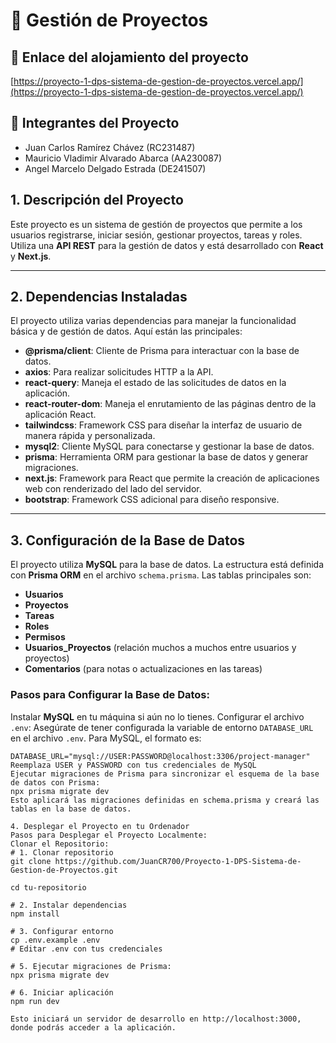 # 📌 Gestión de Proyectos

## 🔗 Enlace del alojamiento del proyecto
[https://proyecto-1-dps-sistema-de-gestion-de-proyectos.vercel.app/](https://proyecto-1-dps-sistema-de-gestion-de-proyectos.vercel.app/)

## 👥 Integrantes del Proyecto
- Juan Carlos Ramírez Chávez (RC231487)
- Mauricio Vladimir Alvarado Abarca (AA230087)
- Angel Marcelo Delgado Estrada (DE241507)

## 1. Descripción del Proyecto
Este proyecto es un sistema de gestión de proyectos que permite a los usuarios registrarse, iniciar sesión, gestionar proyectos, tareas y roles. Utiliza una **API REST** para la gestión de datos y está desarrollado con **React** y **Next.js**.

---

## 2. Dependencias Instaladas
El proyecto utiliza varias dependencias para manejar la funcionalidad básica y de gestión de datos. Aquí están las principales:

- **@prisma/client**: Cliente de Prisma para interactuar con la base de datos.
- **axios**: Para realizar solicitudes HTTP a la API.
- **react-query**: Maneja el estado de las solicitudes de datos en la aplicación.
- **react-router-dom**: Maneja el enrutamiento de las páginas dentro de la aplicación React.
- **tailwindcss**: Framework CSS para diseñar la interfaz de usuario de manera rápida y personalizada.
- **mysql2**: Cliente MySQL para conectarse y gestionar la base de datos.
- **prisma**: Herramienta ORM para gestionar la base de datos y generar migraciones.
- **next.js**: Framework para React que permite la creación de aplicaciones web con renderizado del lado del servidor.
- **bootstrap**: Framework CSS adicional para diseño responsive.

---

## 3. Configuración de la Base de Datos
El proyecto utiliza **MySQL** para la base de datos. La estructura está definida con **Prisma ORM** en el archivo `schema.prisma`. Las tablas principales son:

- **Usuarios**
- **Proyectos**
- **Tareas**
- **Roles**
- **Permisos**
- **Usuarios_Proyectos** (relación muchos a muchos entre usuarios y proyectos)
- **Comentarios** (para notas o actualizaciones en las tareas)

### Pasos para Configurar la Base de Datos:
 Instalar **MySQL** en tu máquina si aún no lo tienes.
Configurar el archivo `.env`: Asegúrate de tener configurada la variable de entorno `DATABASE_URL` en el archivo `.env`. Para MySQL, el formato es:

   ```env
   DATABASE_URL="mysql://USER:PASSWORD@localhost:3306/project-manager"
Reemplaza USER y PASSWORD con tus credenciales de MySQL
Ejecutar migraciones de Prisma para sincronizar el esquema de la base de datos con Prisma:
npx prisma migrate dev
Esto aplicará las migraciones definidas en schema.prisma y creará las tablas en la base de datos.

4. Desplegar el Proyecto en tu Ordenador
Pasos para Desplegar el Proyecto Localmente:
Clonar el Repositorio:
# 1. Clonar repositorio
git clone https://github.com/JuanCR700/Proyecto-1-DPS-Sistema-de-Gestion-de-Proyectos.git

cd tu-repositorio

# 2. Instalar dependencias
npm install

# 3. Configurar entorno
cp .env.example .env
# Editar .env con tus credenciales

# 5. Ejecutar migraciones de Prisma:
npx prisma migrate dev

# 6. Iniciar aplicación
npm run dev

Esto iniciará un servidor de desarrollo en http://localhost:3000, donde podrás acceder a la aplicación.
